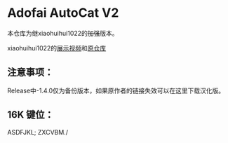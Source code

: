 # Adofai AutoCat V2
本仓库为继xiaohuihui1022的~~加强~~版本。

xiaohuihui1022的[展示视频](https://www.bilibili.com/video/BV1Hr421M7SL)和[原仓库](https://github.com/xiaohuihui1022/Adofai_AutoCat)

## 注意事项：
Release中-1.4.0仅为备份版本，如果原作者的链接失效可以在这里下载汉化版。

##

## 16K 键位：
ASDFJKL;
ZXCVBM./
